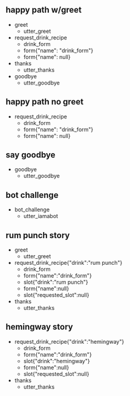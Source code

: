 ## happy path w/greet
* greet
    - utter_greet
* request_drink_recipe
    - drink_form
    - form{"name": "drink_form"}
    - form{"name": null}
* thanks
    - utter_thanks
* goodbye
    - utter_goodbye

## happy path no greet
* request_drink_recipe
    - drink_form
    - form{"name": "drink_form"}
    - form{"name": null}

## say goodbye
* goodbye
  - utter_goodbye

## bot challenge
* bot_challenge
  - utter_iamabot

## rum punch story
* greet
    - utter_greet
* request_drink_recipe{"drink":"rum punch"}
    - drink_form
    - form{"name":"drink_form"}
    - slot{"drink":"rum punch"}
    - form{"name":null}
    - slot{"requested_slot":null}
* thanks
    - utter_thanks

## hemingway story
* request_drink_recipe{"drink":"hemingway"}
    - drink_form
    - form{"name":"drink_form"}
    - slot{"drink":"hemingway"}
    - form{"name":null}
    - slot{"requested_slot":null}
* thanks
    - utter_thanks